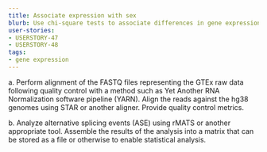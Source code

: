 ```yaml
---
title: Associate expression with sex
blurb: Use chi-square tests to associate differences in gene expression with sex
user-stories:
- USERSTORY-47
- USERSTORY-48
tags:
- gene expression
---
```

a. Perform alignment of the FASTQ files representing the GTEx raw data
following quality control with a method such as Yet Another RNA
Normalization software pipeline (YARN). Align the reads against the
hg38 genomes using STAR or another aligner. Provide quality control
metrics.

b. Analyze alternative splicing events (ASE) using rMATS or another
appropriate tool. Assemble the results of the analysis into a matrix
that can be stored as a file or otherwise to enable statistical
analysis.
